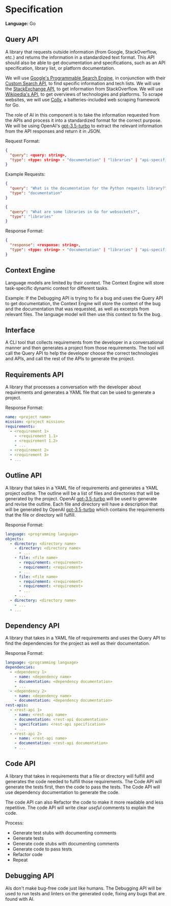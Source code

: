 # Specification

**Language:** Go

## Query API

A library that requests outside information (from Google, StackOverflow, etc.)
and returns the information in a standardized text format. This API should also
be able to get documentation and specifications, such as an API specification,
library list, or platform documentation.

We will use [Google's Programmable Search Engine](https://programmablesearchengine.google.com/about/),
in conjunction with their [Custom Search API](https://developers.google.com/custom-search/v1/introduction),
to find specific information and tech lists. We will use the [StackExchange API](https://api.stackexchange.com/),
to get information from StackOverflow. We will use [Wikipedia's API](https://www.mediawiki.org/wiki/API:Main_page),
to get overviews of technologies and platforms. To scrape websites, we will use
[Colly](https://go-colly.org/), a batteries-included web scraping framework for
Go.

The role of AI in this component is to take the information requested from the
APIs and process it into a standardized format for the correct purpose. We will
be using OpenAI's [gpt-3.5-turbo](https://platform.openai.com/docs/models/gpt-3-5) to
extract the relevant information from the API responses and return it in JSON.

Request Format:

```json
{
  "query": <query: string>,
  "type": <type: string> - "documentation" | "libraries" | "api-specification" | "overview" | "other"
}
```

Example Requests:

```json
{
  "query": "What is the documentation for the Python requests library?",
  "type": "documentation"
}
```

```json
{
  "query": "What are some libraries in Go for websockets?",
  "type": "libraries"
}
```

Response Format:

```json
{
  "response": <response: string>,
  "type": <type: string> - "documentation" | "libraries" | "api-specification" | "overview" | "other"
}
```

## Context Engine

Language models are limited by their context. The Context Engine will store task-specific dynamic context for different tasks.

Example: If the Debugging API is trying to fix a bug and uses the Query API to get documentation, the Context Engine will store the context of the bug and the documentation that was requested, as well as excerpts from relevant files. The language model will then use this context to fix the bug.

## Interface

A CLI tool that collects requirements from the developer in a conversational
manner and then generates a project from those requirements. The tool will call
the Query API to help the developer choose the correct technologies and APIs,
and call the rest of the APIs to generate the project.

## Requirements API

A library that processes a conversation with the developer about requirements and
generates a YAML file that can be used to generate a project.

Response Format:

```yaml
name: <project name>
mission: <project mission>
requirements:
  - <requirement 1>
    - <requirement 1.1>
    - <requirement 1.2>
    - ...
  - <requirement 2>
  - <requirement 3>
  - ...
```

## Outline API

A library that takes in a YAML file of requirements and generates a YAML project
outline. The outline will be a list of files and directories that will be
generated by the project. OpenAI [gpt-3.5-turbo](https://platform.openai.com/docs/models/gpt-3-5)
will be used to generate and revise the outline.
Each file and directory will have a description that will be generated by
OpenAI [gpt-3.5-turbo](https://platform.openai.com/docs/models/gpt-3-5) which contains the
requirements that the file or directory will fulfill.

Response Format:

```yaml
language: <programming language>
objects:
  - directory: <directory name>
    - directory: <directory name>
      - ...
    - file: <file name>
      - requirement: <requirement>
      - requirement: <requirement>
      - ...
    - file: <file name>
      - requirement: <requirement>
      - requirement: <requirement>
      - ...
    - ...
  - directory: <directory name>
    - ...
  - ...
```

## Dependency API

A library that takes in a YAML file of requirements and uses the Query API to
find the dependencies for the project as well as their documentation.

Response Format:

```yaml
language: <programming language>
dependencies:
  - <dependency 1>
    - name: <dependency name>
    - documentation: <dependency documentation>
    - ...
  - <dependency 2>
    - name: <dependency name>
    - documentation: <dependency documentation>
rest-apis:
  - <rest-api 1>
    - name: <rest-api name>
    - documentation: <rest-api documentation>
    - specifcation: <rest-api specification>
    - ...
  - <rest-api 2>
    - name: <rest-api name>
    - documentation: <rest-api documentation>
    - ...
```

## Code API

A library that takes in requirements that a file or directory will fulfill and
generates the code needed to fulfill those requirements. The Code API will
generate the tests first, then the code to pass the tests. The Code API will
use dependency documentation to generate the code.

The code API can also Refactor the code to make it more readable and less
repetitive. The code API will write clear _useful_ comments to explain the code.

Process:

- Generate test stubs with documenting comments
- Generate tests
- Generate code stubs with documenting comments
- Generate code to pass tests
- Refactor code
- Repeat

## Debugging API

AIs don't make bug-free code just like humans. The Debugging API will be used to
run tests and linters on the generated code, fixing any bugs that are found with
AI.
